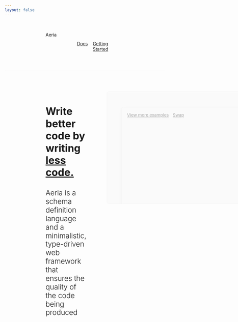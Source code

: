 ```yaml
---
layout: false
---
```


<script setup lang="ts">
import { onMounted, ref } from 'vue'
import { useData } from 'vitepress'
import markdownit from 'markdown-it'
import shiki from '@shikijs/markdown-it'
import typescriptGrammar from 'shiki/langs/typescript.mjs'
import aeriaGrammar from 'virtual:aeria-grammar'
import { AeriaIcon } from 'aeria-ui'

const { isDark } = useData()

const snippets: string[] = []
const renderedSnippets = ref<string[]>([])

snippets.push(`
\`\`\`aeria
collection Person {
  properties {
    name str
    age int
    picture File @accept("image/jpeg")
  }
  functions {
    get
    getAll
    insert
    remove
    upload
  }
}
\`\`\`
`)

snippets.push(`
\`\`\`typescript
import { createRouter } from 'aeria'

export const router = createRouter()
router.POST('/example', async (context) => {
  const person = await context.collections.person.functions.get()

  return {
    message: \`hello, \${person.name}!\`
  }
})
\`\`\`
`)

const codeSnippet1 = ref()

onMounted(async () => {
  const md = markdownit()
  md.use(await shiki({
    themes: {
      light: 'vitesse-light',
      dark: 'vitesse-dark',
    },
    langs: [aeriaGrammar].concat(
      typescriptGrammar
     )
  }))

  renderedSnippets.value = snippets.map((code) => md.render(code))
})

const swapSnippets = () => {
  renderedSnippets.value = renderedSnippets.value.reverse()
}
</script>

<nav>
  Aeria

  <menu>
    <ul>
      <a href="/aeria/">Docs</a>
      <a href="/guide/getting-started/">Getting Started</a>
      <aeria-icon v-clickable v-if="isDark" icon="sun" @click="isDark = false" />
      <aeria-icon v-clickable v-else icon="moon" @click="isDark = true" />
    </ul>
  </menu>
</nav>

<section>
  <div class="hero">
    <div class="hero-info">
      <h1>Write better code by writing <u>less code.</u></h1>
      <h2>
        Aeria is a schema definition language and a minimalistic, type-driven
        web framework that ensures the quality of the code being produced
      </h2>
    </div>
    <div class="showcase">
      <div class="snippets">
        <div
          v-html="renderedSnippets[0]"
          class="snippet"
        />
        <div class="highlighted-snippet">
          <div
            v-html="renderedSnippets[1]"
            class="snippet snippet--highlight"
          />
          <div class="showcase-actions">
            <a href="#">
              View more examples
            </a>
            <a
              href="#"
              @click="swapSnippets"
            >
              Swap
            </a>
          </div>
        </div>
      </div>
    </div>

  </div>
</section>

<style lang="less">
* {
  --nav-padding: 2rem;
  --section-padding: 2rem;
  --border-color: #efefef;
  --shadow-color: #eee;
  --snippet-background-color: #f9f9f9;
}

.dark {
  * {
    --border-color: #333;
    --shadow-color: #000;
    --snippet-background-color: #222;
  }
}

@media screen and (min-width: 768px) {
  * {
    --nav-padding: 2rem 8rem;
    --section-padding: 4rem 8rem;
  }
}

</style>

<style scoped lang="less">
@media screen and (min-width: 768px) {
  section h2 {
    font-size: 1.4rem;
  }

  .hero {
    display: grid;
    grid-template-columns: repeat(2, 1fr);
    gap: 4rem;
  }

  .hero-info {
    font-size: 15pt;
  }

  .snippet {
    min-height: 20rem;
    width: 40rem;
  }

  .highlighted-snippet {
    position: absolute;
    top: 3rem;
    right: -3rem;
    display: flex;
    flex-direction: column;
    align-items: flex-end;
    gap: 12px;

    a {
      opacity: .6;
    }
  }

  .snippet--highlight {
    box-shadow: 0 4px 12px var(--shadow-color);
  }

  .snippet:not(.snippet--highlight) {
    opacity: .6;
    filter: grayscale(1);
  }
}

nav {
  display: flex;
  justify-content: space-between;
  padding: var(--nav-padding);
  border-bottom: 1px solid var(--border-color);
}

menu ul {
  display: flex;
  gap: 1rem;
}

section {
  padding: var(--section-padding);
}

h1, h2 {
  line-height: 1.2em;
  margin-bottom: 1rem;
}

h1 {
  font-size: 1.6em;
}

h2 {
  font-size: 1.2rem;
  font-weight: 300;
}

.showcase {
  position: relative;
  display: flex;
  flex-direction: column;
  gap: 1rem;
}

.showcase-actions {
  display: flex;
  gap: .8rem;
}

.snippets {
  display: flex;
  flex-direction: column;
  gap: 1rem;
}

.snippet {
  font-size: 10pt;
  border: 1px solid var(--border-color);
  border-radius: 6px;
  padding: 1rem;
  overflow: auto;
}

.snippet,
.snippet > * {
  background: var(--snippet-background-color) !important;
}
</style>
